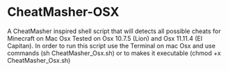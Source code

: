 # CheatMasher-OSX
A CheatMasher inspired shell script that will detects all possible cheats for Minecraft on Mac Osx Tested on Osx 10.7.5 (Lion) and Osx 11.11.4 (El Capitan). In order to run this script use the Terminal on mac Osx and use commands (sh CheatMasher_Osx.sh) or to makes it executable (chmod +x CheatMasher_Osx.sh) 
